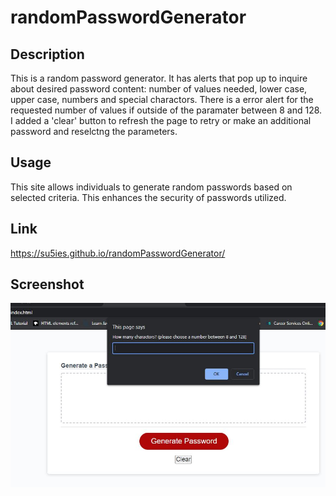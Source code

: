 # randomPasswordGenerator

## Description

This is a random password generator. It has alerts that pop up to inquire about desired password content: number of values needed, lower case, upper case, numbers and special charactors. There is a error alert for the requested number of values if outside of the paramater between 8 and 128. I added a 'clear' button to refresh the page to retry or make an additional password and reselctng the parameters. 

## Usage

This site allows individuals to generate random passwords based on selected criteria. This enhances the security of passwords utilized. 

## Link

https://su5ies.github.io/randomPasswordGenerator/

## Screenshot

![The Password Generator application displays a red button to "Generate Password" and alerts to compile password content.](./images/alerts.jpg) 
